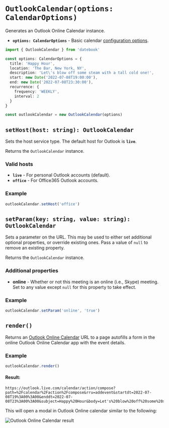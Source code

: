 # `OutlookCalendar(options: CalendarOptions)`

Generates an Outlook Online Calendar instance.

* **`options: CalendarOptions`** - Basic calendar [configuration options](/config/basic.md).

```ts
import { OutlookCalendar } from 'datebook'

const options: CalendarOptions = {
  title: 'Happy Hour',
  location: 'The Bar, New York, NY',
  description: 'Let\'s blow off some steam with a tall cold one!',
  start: new Date('2022-07-08T19:00:00'),
  end: new Date('2022-07-08T23:30:00'),
  recurrence: {
    frequency: 'WEEKLY',
    interval: 2
  }
}

const outlookCalendar = new OutlookCalendar(options)
```

## `setHost(host: string): OutlookCalendar`

Sets the host service type. The default host for Outlook is **`live`**.

Returns the `OutlookCalendar` instance.

### Valid hosts

* **`live`** - For personal Outlook accounts (default).
* **`office`** - For Office365 Outlook accounts.

### Example

```ts
outlookCalendar.setHost('office')
```

## `setParam(key: string, value: string): OutlookCalendar`

Sets a parameter on the URL. This may be used to either set additional optional properties, or override existing ones. Pass a value of `null` to remove an existing property.

Returns the `OutlookCalendar` instance.

### Additional properties

* **online** - Whether or not this meeting is an online (i.e., Skype) meeting. Set to any value except `null` for this property to take effect.

### Example

```ts
outlookCalendar.setParam('online', 'true')
```

## `render()`

Returns an [Outlook Online Calendar](https://calendar.yahoo.com/) URL to a page autofills a form in the online Outlook Online Calendar app with the event details.

### Example

```ts
outlookCalendar.render()
```

#### Result:

```
https://outlook.live.com/calendar/action/compose?path=%2Fcalendar%2Faction%2Fcompose&rru=addevent&startdt=2022-07-08T19%3A00%3A00&enddt=2022-07-08T23%3A00%3A00&subject=Happy%20Hour&body=Let's%20blow%20off%20some%20steam%20with%20a%20tall%20cold%20one!&location=The%20Bar%2C%20New%20York%2C%20NY&isAllDay=false
```

This will open a modal in Outlook Online calendar similar to the following:

![Outlook Online Calendar result](/assets/screenshots/outlook.png)
